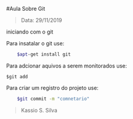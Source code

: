 #Aula Sobre Git

>Data: 29/11/2019

iniciando com o git

Para insatalar o git use: 

````bash
    $apt-get install git
````    

Para adcionar aquivos a serem monitorados use:

````
$git add
````

Para criar um registro do projeto use:
````bash
    $git commit -m "comnetario"
````

>Kassio S. Silva